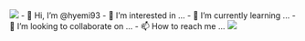 <img src="https://capsule-render.vercel.app/api?type=waving&color=0:9796f0,100:fbc7d4&height=250&section=header&text=Hey I'm hyemi&fontSize=65&fontColor=ffffff&fontAlignY=40&animation=twinkling" />
- 👋 Hi, I’m @hyemi93
- 👀 I’m interested in ...
- 🌱 I’m currently learning ...
- 💞️ I’m looking to collaborate on ...
- 📫 How to reach me ...

<img src="https://capsule-render.vercel.app/api?type=waving&color=0:eceeed,100:eceeed&height=130&section=footer&&rotate=180" />


<!---
hyemi93/hyemi93 is a ✨ special ✨ repository because its `README.md` (this file) appears on your GitHub profile.
You can click the Preview link to take a look at your changes.
--->
